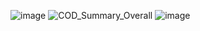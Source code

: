 ![image](https://github.com/myfls/Pics/assets/71804564/bdfc384e-bd0f-4868-9ac8-2e8cd5a6af0a)
![COD_Summary_Overall](https://github.com/myfls/Pics/assets/71804564/4aff68cd-40c0-47aa-ab5f-55a8fa3444a1)
![image](https://github.com/myfls/Pics/assets/71804564/391da628-9fb6-45c6-9376-b776cbbe943a)
